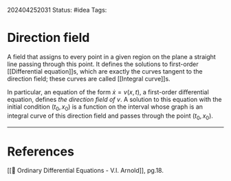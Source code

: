 202404252031
Status: #idea
Tags:

# Direction field

A field that assigns to every point in a given region on the plane a straight line passing through this point. It defines the solutions to first-order [[Differential equation]]s, which are exactly the curves tangent to the direction field; these curves are called [[Integral curve]]s.

In particular, an equation of the form $\dot x = v(x,t)$, a first-order differential equation, defines *the direction field of $v$*. A solution to this equation with the initial condition $(t_0,x_0)$ is a function on the interval whose graph is an integral curve of this direction field and passes through the point $(t_0,x_0).$

___
# References
[[📕 Ordinary Differential Equations - V.I. Arnold]], pg.18.